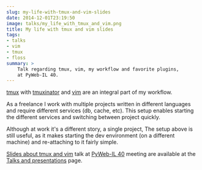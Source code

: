 ```yaml
---
slug: my-life-with-tmux-and-vim-slides
date: 2014-12-01T23:19:50
image: talks/my_life_with_tmux_and_vim.png
title: My life with tmux and vim slides
tags:
- talks
- vim
- tmux
- floss
summary: >
    Talk regarding tmux, vim, my workflow and favorite plugins,
    at PyWeb-IL 40.
---
```


[tmux](http://tmux.sourceforge.net/) with
[tmuxinator](https://github.com/tmuxinator/tmuxinator) and
[vim](http://www.vim.org/) are an integral part of my workflow.

As a freelance I work with multiple projects written in different
languages and require different services (db, cache, etc). This setup
enables starting the different services and switching between project
quickly.

Although at work it's a different story, a single project, The setup
above is still useful, as it makes starting the dev environment (on a
different machine) and re-attaching to it fairly simple.

[Slides about tmux and vim](/en/talks/#tmux-vim) talk at 
[PyWeb-IL 40](http://whatsup.org.il/article/7194) meeting are available at the
[Talks and presentations](/en/talks/) page.
